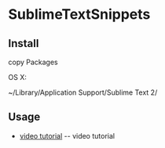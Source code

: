 SublimeTextSnippets
============

Install
-------

copy Packages

OS X:

~/Library/Application Support/Sublime Text 2/

Usage 
-------

* [video tutorial](http://www.youtube.com/watch?v=TPnwo19H5eU&list=UUwS22MIyeToQYERwuFKAC2A&index=1&feature=plcp) -- video tutorial